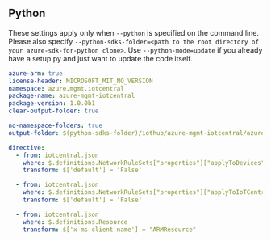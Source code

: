 ## Python

These settings apply only when `--python` is specified on the command line.
Please also specify `--python-sdks-folder=<path to the root directory of your azure-sdk-for-python clone>`.
Use `--python-mode=update` if you already have a setup.py and just want to update the code itself.

``` yaml $(python)
azure-arm: true
license-header: MICROSOFT_MIT_NO_VERSION
namespace: azure.mgmt.iotcentral
package-name: azure-mgmt-iotcentral
package-version: 1.0.0b1
clear-output-folder: true
```

``` yaml $(python)
no-namespace-folders: true
output-folder: $(python-sdks-folder)/iothub/azure-mgmt-iotcentral/azure/mgmt/iotcentral
```

``` yaml $(python)
directive:
  - from: iotcentral.json
    where: $.definitions.NetworkRuleSets["properties"]["applyToDevices"]
    transform: $['default'] = 'False'

  - from: iotcentral.json
    where: $.definitions.NetworkRuleSets["properties"]["applyToIoTCentral"]
    transform: $['default'] = 'False'

  - from: iotcentral.json
    where: $.definitions.Resource
    transform: $['x-ms-client-name'] = "ARMResource"
```
